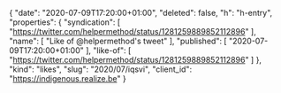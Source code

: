 {
  "date": "2020-07-09T17:20:00+01:00",
  "deleted": false,
  "h": "h-entry",
  "properties": {
    "syndication": [
      "https://twitter.com/helpermethod/status/1281259889852112896"
    ],
    "name": [
      "Like of @helpermethod's tweet"
    ],
    "published": [
      "2020-07-09T17:20:00+01:00"
    ],
    "like-of": [
      "https://twitter.com/helpermethod/status/1281259889852112896"
    ]
  },
  "kind": "likes",
  "slug": "2020/07/iqsvi",
  "client_id": "https://indigenous.realize.be"
}
